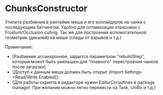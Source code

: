 # ChunksConstructor
Утилита разбиения в рантайме меша и его коллайдеров на чанки с последующим батчингом. Удобно для оптимизации отрисовки с Frustum/Occlusion culling.
Так же для построения вспомогательной геометрии (декалей) на меше (следы от взрывов и т.д.)

Примечания:
+ [Разбиение ассинхронное, задается параметром "rebuildStep", который может быть уменьшен для "плавного" перестроения чанков после загрузки].
+ [Доступ к данным меша должен быть открыт (Import Settings->Read/Write Enabled)].
+ [Для работы скрипта в редакторе нужен EditorCoroutines в package manager. При желании можно легко перевести на Task, UniRx и т.д.]

